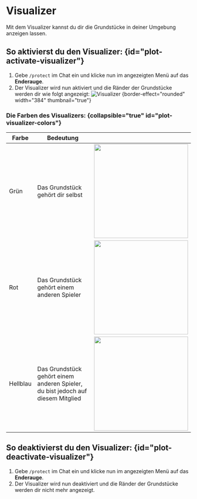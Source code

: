 # Visualizer

Mit dem Visualizer kannst du dir die Grundstücke in deiner Umgebung anzeigen lassen.

## So aktivierst du den Visualizer: {id="plot-activate-visualizer"}

1. Gebe `/protect` im Chat ein und klicke nun im angezeigten Menü auf das **Enderauge**.
2. Der Visualizer wird nun aktiviert und die Ränder der Grundstücke werden dir wie folgt angezeigt:
   ![Visualizer](plot-visualizer-example.png) {border-effect="rounded" width="384" thumbnail="true"}

### Die Farben des Visualizers: {collapsible="true" id="plot-visualizer-colors"}

| Farbe    | Bedeutung                                                                       |                                                                                                  |
|----------|---------------------------------------------------------------------------------|--------------------------------------------------------------------------------------------------|
| Grün     | Das Grundstück gehört dir selbst                                                | <img src="plot-visualizer-owning.png" width="256" thumbnail="true" border-effect="rounded"/>     |
| Rot      | Das Grundstück gehört einem anderen Spieler                                     | <img src="plot-visualizer-not-owning.png" width="256" thumbnail="true" border-effect="rounded"/> |
| Hellblau | Das Grundstück gehört einem anderen Spieler, du bist jedoch auf diesem Mitglied | <img src="plot-visualizer-member.png" width="256" thumbnail="true" border-effect="rounded"/>     |

## So deaktivierst du den Visualizer: {id="plot-deactivate-visualizer"}

1. Gebe `/protect` im Chat ein und klicke nun im angezeigten Menü auf das **Enderauge**.
2. Der Visualizer wird nun deaktiviert und die Ränder der Grundstücke werden dir nicht mehr
   angezeigt.